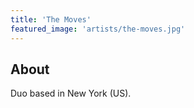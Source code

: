 ```yaml
---
title: 'The Moves'
featured_image: 'artists/the-moves.jpg'
---
```


## About

Duo based in New York (US).
